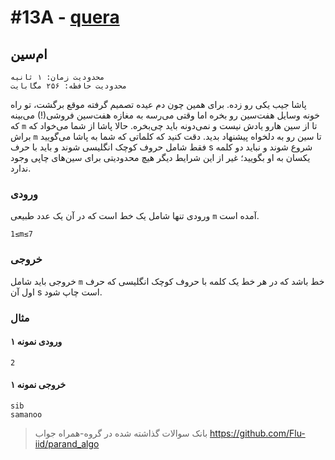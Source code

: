 # #13A - [quera](https://quera.org/problemset/28947)

## ام‌سین

    محدودیت زمان: ۱ ثانیه
    محدودیت حافظه: ۲۵۶ مگابایت

پاشا جیب یکی رو زده. برای همین چون دم عیده تصمیم گرفته موقع برگشت، تو راه خونه وسایل هفت‌سین رو بخره اما وقتی می‌رسه به مغازه هفت‌سین فروشی(!) می‌بینه که `m` تا از سین هارو یادش نیست و نمی‌دونه باید چی‌بخره. حالا پاشا از شما می‌خواد که براش `m` تا سین رو به دلخواه پیشنهاد بدید. دقت کنید که کلماتی که شما به پاشا می‌گویید فقط شامل حروف کوچک انگلیسی‌ شوند و باید با حرف s شروع شوند و نباید دو کلمه یکسان به او بگویید؛ غیر از این شرایط دیگر هیچ محدودیتی برای سین‌های چاپی وجود ندارد.

### ورودی

ورودی تنها شامل یک خط است که در آن یک عدد طبیعی `m` آمده است.

`1≤m≤7`

### خروجی

خروجی باید شامل `m` خط باشد که در هر خط یک کلمه با حروف کوچک انگلیسی که حرف اول آن s است چاپ شود.

### مثال

#### ورودی نمونه ۱

```
2
```

#### خروجی نمونه ۱

```
sib
samanoo
```

> بانک سوالات گذاشته شده در گروه-همراه جواب
> https://github.com/Flu-iid/parand_algo
